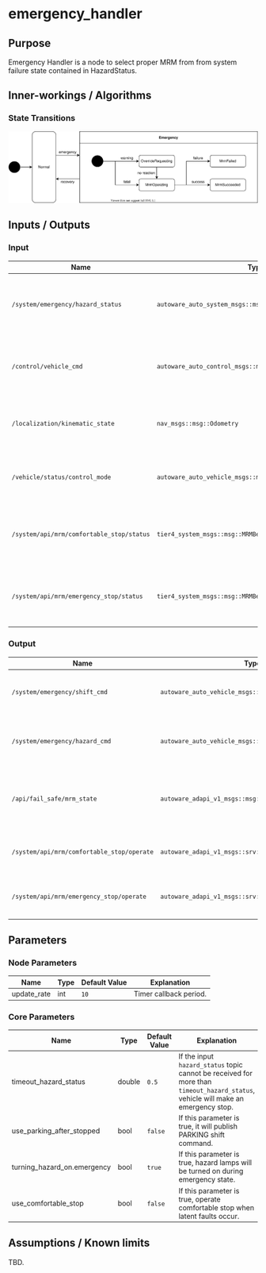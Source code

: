 # emergency_handler

## Purpose

Emergency Handler is a node to select proper MRM from from system failure state contained in HazardStatus.

## Inner-workings / Algorithms

### State Transitions

![fail-safe-state](image/fail-safe-state.drawio.svg)

## Inputs / Outputs

### Input

| Name                                      | Type                                                       | Description                                                                   |
|-------------------------------------------|------------------------------------------------------------|-------------------------------------------------------------------------------|
| `/system/emergency/hazard_status`         | `autoware_auto_system_msgs::msg::HazardStatusStamped`      | Used to select proper MRM from system failure state contained in HazardStatus |
| `/control/vehicle_cmd`                    | `autoware_auto_control_msgs::msg::AckermannControlCommand` | Used as reference when generate Emergency Control Command                     |
| `/localization/kinematic_state`           | `nav_msgs::msg::Odometry`                                  | Used to decide whether vehicle is stopped or not                              |
| `/vehicle/status/control_mode`            | `autoware_auto_vehicle_msgs::msg::ControlModeReport`       | Used to check vehicle mode: autonomous or manual                              |
| `/system/api/mrm/comfortable_stop/status` | `tier4_system_msgs::msg::MRMBehaviorStatus`                | Used to check if MRM comfortable stop operation is available                  |
| `/system/api/mrm/emergency_stop/status`   | `tier4_system_msgs::msg::MRMBehaviorStatus`                | Used to check if MRM emergency stop operation is available                    |

### Output

| Name                                       | Type                                                   | Description                                           |
|--------------------------------------------|--------------------------------------------------------|-------------------------------------------------------|
| `/system/emergency/shift_cmd`              | `autoware_auto_vehicle_msgs::msg::GearCommand`         | Required to execute proper MRM (send gear cmd)        |
| `/system/emergency/hazard_cmd`             | `autoware_auto_vehicle_msgs::msg::HazardLightsCommand` | Required to execute proper MRM (send turn signal cmd) |
| `/api/fail_safe/mrm_state`                 | `autoware_adapi_v1_msgs::msg::MRMState`                | Inform MRM execution state and selected MRM behavior  |
| `/system/api/mrm/comfortable_stop/operate` | `autoware_adapi_v1_msgs::srv::OperateMRM`              | Execution order for MRM comfortable stop              |
| `/system/api/mrm/emergency_stop/operate`   | `autoware_adapi_v1_msgs::srv::OperateMRM`              | Execution order for MRM emergency stop                |

## Parameters

### Node Parameters

| Name        | Type | Default Value | Explanation            |
| ----------- | ---- | ------------- | ---------------------- |
| update_rate | int  | `10`          | Timer callback period. |

### Core Parameters

| Name                        | Type   | Default Value | Explanation                                                                                                                       |
| --------------------------- | ------ | ------------- | --------------------------------------------------------------------------------------------------------------------------------- |
| timeout_hazard_status       | double | `0.5`         | If the input `hazard_status` topic cannot be received for more than `timeout_hazard_status`, vehicle will make an emergency stop. |
| use_parking_after_stopped   | bool   | `false`       | If this parameter is true, it will publish PARKING shift command.                                                                 |
| turning_hazard_on.emergency | bool   | `true`        | If this parameter is true, hazard lamps will be turned on during emergency state.                                                 |
| use_comfortable_stop        | bool   | `false`       | If this parameter is true, operate comfortable stop when latent faults occur.

## Assumptions / Known limits

TBD.
